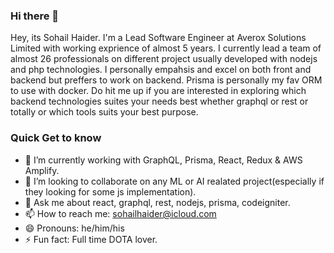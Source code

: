 ### Hi there 👋
Hey, its Sohail Haider. I'm a Lead Software Engineer at Averox Solutions Limited with working exprience of almost 5 years. I currently lead a team of almost 26 professionals on different project usually developed with nodejs and php technologies. I personally empahsis and excel on both front and backend but preffers to work on backend. Prisma is personally my fav ORM to use with docker. Do hit me up if you are interested in exploring which backend technologies suites your needs best whether graphql or rest or totally or which tools suits your best purpose.

### Quick Get to know
- 🔭 I’m currently working with GraphQL, Prisma, React, Redux & AWS Amplify.
- 👯 I’m looking to collaborate on any ML or AI realated project(especially if they looking for some js implementation).
- 💬 Ask me about react, graphql, rest, nodejs, prisma, codeigniter.
- 📫 How to reach me: <a href="mailto:sohailhaider@icloud">sohailhaider@icloud.com</a>
- 😄 Pronouns: he/him/his
- ⚡ Fun fact: Full time DOTA lover.

<!--
**sohailhaider/sohailhaider** is a ✨ _special_ ✨ repository because its `README.md` (this file) appears on your GitHub profile.

Here are some ideas to get you started:

-->
